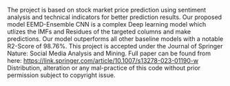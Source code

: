 The project is based on stock market price prediction using sentiment analysis and technical indicators for better prediction results.
Our proposed model EEMD-Ensemble CNN is a complex Deep learning model which utlizes the IMFs and Residues of the targeted columns and make predictions.
Our model outperforms all other baseline models with a notable R2-Score of 98.76%.
This project is accepted under the Journal of Springer Nature: Social Media Analysis and Mining. Full paper can be found from here: https://link.springer.com/article/10.1007/s13278-023-01190-w
Distribution, alteration or any mal-practice of this code without prior permission subject to copyright issue. 
